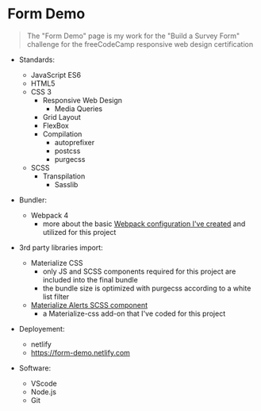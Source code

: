 # Form Demo

> The "Form Demo" page is my work for the "Build a Survey Form" challenge for the freeCodeCamp responsive web design certification

- Standards:
    - JavaScript ES6
    - HTML5 
    - CSS 3 
        - Responsive Web Design
            - Media Queries
        - Grid Layout
        - FlexBox
        - Compilation
            - autoprefixer
            - postcss
            - purgecss
    - SCSS
        - Transpilation
            - Sasslib
- Bundler:
    - Webpack 4
        - more about the basic [Webpack configuration I've created](https://github.com/Drozerah/webpack-4-configuration) and utilized for this project
- 3rd party libraries import:
    - Materialize CSS 
        - only JS and SCSS components required for this project are included into the final bundle 
        - the bundle size is optimized with purgecss according to a white list filter
    - [Materialize Alerts SCSS component](https://github.com/Drozerah/materialize-css-alerts)
        - a Materialize-css add-on that I've coded for this project 
- Deployement: 
    - netlify
    - https://form-demo.netlify.com
                            
- Software: 
    - VScode
    - Node.js
    - Git